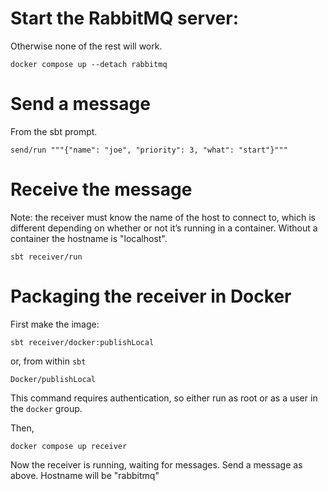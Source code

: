 # Start the RabbitMQ server:

Otherwise none of the rest will work.

    docker compose up --detach rabbitmq

# Send a message

From the sbt prompt.

    send/run """{"name": "joe", "priority": 3, "what": "start"}"""

# Receive the message

Note: the receiver must know the name of the host to connect to, which
is different depending on whether or not it’s running in a container.
Without a container the hostname is "localhost".

    sbt receiver/run

# Packaging the receiver in Docker

First make the image:

    sbt receiver/docker:publishLocal

or, from within `sbt`

    Docker/publishLocal

This command requires authentication, so either run as root or as a
user in the `docker` group.

Then,

    docker compose up receiver

Now the receiver is running, waiting for messages.  Send a message as above.
Hostname will be "rabbitmq"
